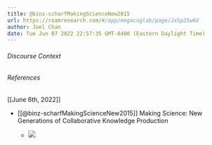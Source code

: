 ```yaml
---
title: @binz-scharfMakingScienceNew2015
url: https://roamresearch.com/#/app/megacoglab/page/Jx5p25w6V
author: Joel Chan
date: Tue Jun 07 2022 22:57:35 GMT-0400 (Eastern Daylight Time)
---
```




###### Discourse Context



###### References

[[June 6th, 2022]]

- [[@binz-scharfMakingScienceNew2015]] Making Science: New Generations of Collaborative Knowledge Production

    - ![](https://firebasestorage.googleapis.com/v0/b/firescript-577a2.appspot.com/o/imgs%2Fapp%2Fmegacoglab%2FuhA5JI6vEh.png?alt=media&token=9ef6380b-1da1-40fc-be38-b3dd13ee1d2b)

